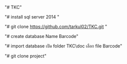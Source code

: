 "# TKC" 

"# install sql server 2014 " 

"# git clone https://github.com/tarkul02/TKC.git "

"# create database Name Barcode" 

"# import database เปิด folder TKC\doc เลือก file Barcode"

"# git clone project"

